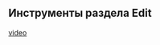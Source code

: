 ## Инструменты раздела Edit

[video](https://player.softculture.cc/embed/online/ISB/ISB_1.18.12_L3-3_Edit)